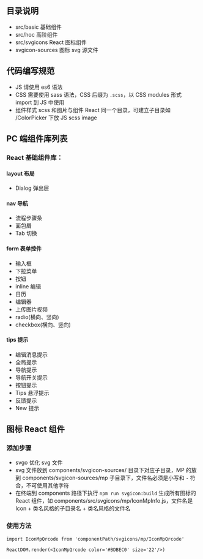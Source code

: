 ## 目录说明

 - src/basic            基础组件
 - src/hoc              高阶组件
 - src/svgicons         React 图标组件
 - svgicon-sources      图标 svg 源文件

## 代码编写规范

 - JS 请使用 es6 语法
 - CSS 需要使用 sass 语法，CSS 后缀为 `.scss`，以 CSS modules 形式 import 到 JS 中使用
 - 组件样式 scss 和图片与组件 React 同一个目录，可建立子目录如 /ColorPicker 下放 JS scss image


## PC 端组件库列表


### React 基础组件库：  

#### layout 布局

 - Dialog 弹出层

#### nav 导航

 - 流程步骤条
 - 面包屑
 - Tab 切换

#### form 表单控件

 - 输入框
 - 下拉菜单
 - 按钮
 - inline 编辑
 - 日历
 - 编辑器
 - 上传图片视频
 - radio(横向、竖向)
 - checkbox(横向、竖向)

#### tips 提示

 - 编辑消息提示
 - 全局提示
 - 导航提示
 - 导航开关提示
 - 按钮提示
 - Tips 悬浮提示
 - 反馈提示
 - New 提示



## 图标 React 组件

### 添加步骤

 - svgo 优化 svg 文件
 - svg 文件放到 components/svgicon-sources/ 目录下对应子目录，MP 的放到 components/svgicon-sources/mp 子目录下，文件名必须是小写和 `-` 符合，不可使用其他字符
 - 在终端到 components 路径下执行 `npm run svgicon:build` 生成所有图标的 React 组件，如 components/src/svgicons/mp/IconMpInfo.js，文件名是 Icon + 类名风格的子目录名 + 类名风格的文件名

### 使用方法

```
import IconMpQrcode from 'componentPath/svgicons/mp/IconMpQrcode'

ReactDOM.render(<IconMpQrcode color='#BDBEC0' size='22'/>)
```

